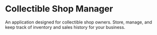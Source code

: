 # Collectible Shop Manager

An application designed for collectible shop owners. Store, manage, and keep track of inventory and sales history for your business. 
